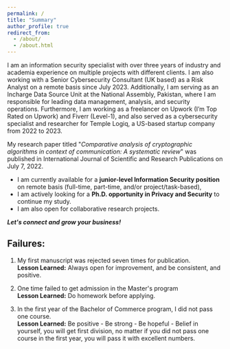 ```yaml
---
permalink: /
title: "Summary"
author_profile: true
redirect_from: 
  - /about/
  - /about.html
---
```


I am an information security specialist with over three years of industry and academia experience on multiple projects with different clients. I am also working with a Senior Cybersecurity Consultant (UK based) as a Risk Analyst on a remote basis since July 2023. Additionally, I am serving as an Incharge Data Source Unit at the National Assembly, Pakistan, where I am responsible for leading data management, analysis, and security operations. Furthermore, I am working as a freelancer on Upwork (I’m Top Rated on Upwork) and Fiverr (Level-1), and also served as a cybersecurity specialist and researcher for Temple Logiq, a US-based startup company from 2022 to 2023.

My research paper titled "*Comparative analysis of cryptographic algorithms in context of communication: A systematic review*" was published in International Journal of Scientific and Research Publications on July 7, 2022.

- I am currently available for a **junior-level Information Security position** on remote basis (full-time, part-time, and/or project/task-based), 
- I am actively looking for a **Ph.D. opportunity in Privacy and Security** to continue my study.
- I am also open for collaborative research projects.


***Let's connect and grow your business!***

Failures:
---
1. My first manuscript was rejected seven times for publication. \
   **Lesson Learned:** Always open for improvement, and be consistent, and positive.

2. One time failed to get admission in the Master's program \
   **Lesson Learned:** Do homework before applying.

3. In the first year of the Bachelor of Commerce program, I did not pass one course. \
   **Lesson Learned:** Be positive - Be strong - Be hopeful - Belief in yourself, you will get first division, no matter if you did not pass one course in the first year, you will pass it with excellent numbers.